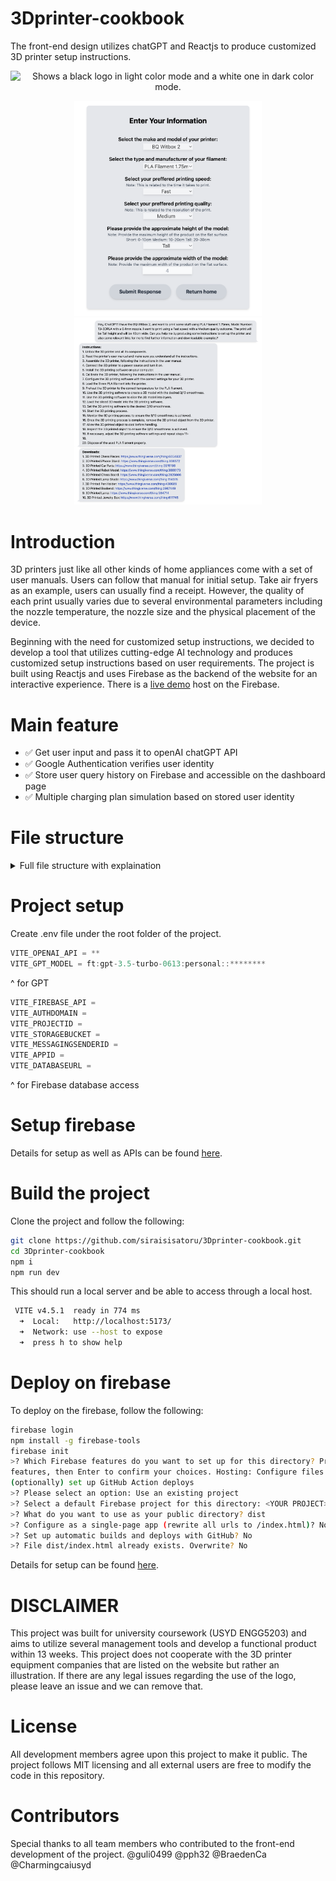 # 3Dprinter-cookbook
The front-end design utilizes chatGPT and Reactjs to produce customized 3D printer setup instructions.

<p align="center">
<picture>
  <source media="(prefers-color-scheme: dark)" srcset="public/sampleLogo_invert.svg">
  <source media="(prefers-color-scheme: light)" srcset="public/sampleLogo.svg">
  <img width="300" alt=" Shows a black logo in light color mode and a white one in dark color mode." src="https://user-images.githubusercontent.com/25423296/163456779-a8556205-d0a5-45e2-ac17-42d089e3c3f8.png">
</picture>
</p>

<p align="middle">
<img width="300" src="demo_img/Form.png">
  <img width="300"   src="demo_img/Ins.png">
</p>


# Introduction
3D printers just like all other kinds of home appliances come with a set of user manuals. Users can follow that manual for initial setup. Take air fryers as an example, users can usually find a receipt. However, the quality of each print usually varies due to several environmental parameters including the nozzle temperature, the nozzle size and the physical placement of the device. 


Beginning with the need for customized setup instructions, we decided to develop a tool that utilizes cutting-edge AI technology and produces customized setup instructions based on user requirements. The project is built using Reactjs and uses Firebase as the backend of the website for an interactive experience. There is a [live demo](https://engg5203-cookbook.web.app/) host on the Firebase.

# Main feature

- ✅ Get user input and pass it to openAI chatGPT API
- ✅ Google Authentication verifies user identity
- ✅ Store user query history on Firebase and accessible on the dashboard page
- ✅ Multiple charging plan simulation based on stored user identity

# File structure

<details>
<summary>Full file structure with explaination</summary>
  
```text
.
├── public
│   ├── company_logo                [Folder stores library svg files]
│   │   ├── ChatGPT_logo.svg
│   │   ├── React-icon.svg
│   │   └── Tailwind_CSS_Logo.svg
│   ├── img
│   │   ├── brands                  [Folder stores 3D printer library logo files]
│   │   │   ├── crealitylogo.png
│   │   │   ├── eos_gmbh_logo_bw.svg
│   │   │   ├── hori3dlogo.png
│   │   │   ├── jgew3dlogo.png
│   │   │   ├── logo_top.png
│   │   │   ├── MakerBot-Logo.webp
│   │   │   ├── prusaresearch-logo.png
│   │   │   ├── stratasys-logo.png
│   │   │   └── UltiMaker_Logo.svg
│   │   ├── devTeamIcon             [Folder stores members icon for about us page]
│   │   │   ├── Beng.jpg
│   │   │   ├── Benson.JPG
│   │   │   ├── Braeden.jpg
│   │   │   ├── Guangjian.jpg
│   │   │   ├── Haoyuan.jpg
│   │   │   ├── ShuYang.jpg
│   │   │   ├── Xingyu.jpg
│   │   │   └── Zongmin.jpg
│   │   ├── groupPhoto              [An AI generated group photo]
│   │   │   └── GPphoto.png
│   │   ├── randompic               [Small icons used for random hints for loading]
│   │   │   ├── randpic1.png
│   │   │   ├── randpic2.png
│   │   │   ├── randpic3.png
│   │   │   ├── randpic4.png
│   │   │   └── randpic5.png
│   │   ├── thumbnail               [Thumbnail images on the front page]
│   │   │   ├── 3dprinting1.jpg
│   │   │   ├── 3dprinting2.jpg
│   │   │   ├── 3dprinting3.jpg
│   │   │   ├── 3dprinting4.jpg
│   │   │   ├── 3dprinting5.jpg
│   │   │   ├── 3dprinting6.jpg
│   │   │   ├── 3dprinting7.jpg
│   │   │   └── 3dprinting8.jpg
│   │   ├── userFeedback            [User feedback images on the front page]
│   │   │   ├── product1.jpg
│   │   │   ├── product2.jpg
│   │   │   ├── product3.jpg
│   │   │   ├── product4.jpg
│   │   │   ├── product5.jpg
│   │   │   └── product6.jpg
│   │   └── IMG_0061.JPG
│   ├── cookbook.png                [Website icon]
│   ├── logo.png                    [Team logo]
│   ├── sampleLogo_invert.svg       [Team logo]
│   └── sampleLogo.svg              [Team logo]
├── src
│   ├── js
│   │   ├── firebase.utils.js       [Contains database access information]
│   │   └── gptAPI.js               [Contains gpt access information and user input arrangement]
│   ├── page
│   │   ├── 404.jsx                 [404 page]
│   │   ├── aboutUs.jsx             [About us page]
│   │   ├── dashboard.jsx           [Dashboard page for log-in users]
│   │   ├── GPTengine.jsx           [GPT engine page that prompts user input]
│   │   ├── index.jsx               [Front page]
│   │   ├── inst_download.jsx       [The instruction page displays get output and provides model download links]
│   │   ├── payment.jsx             [Pricing page links to payment page simulate payment in the real site]
│   │   └── pricing.jsx             [Pricing page shows price comparison and prompts users to choose plans]
│   ├── utils
│   │   ├── footer.jsx              [Footer component]
│   │   ├── gptengine.utils.jsx     [Input form]
│   │   ├── inputTypingAnime.jsx    [Animation hood for front page]
│   │   ├── instruction.utils.jsx   [Instruction component]
│   │   ├── nav_bar.jsx             [Navigation bar component]
│   │   ├── pdf.utils.jsx           [Instruction to PDF component]
│   │   └── ScrollToAnchor.jsx      [Smooth scroll component]
│   ├── App.css
│   ├── App.jsx                     [Router wrap for the whole website]
│   ├── index.css                   [Main CSS]
│   └── main.jsx                    [Main app]
├── .env                            [Store sensitive information such as API key]
├── .eslintrc.cjs                   [Configuration file]
├── .firebaserc                     [Configuration file]
├── babel.config.js                 [Configuration file]
├── firebase.json                   [Configuration file]
├── index.html                      [Page heading]
├── package-lock.json               [Configuration file]
├── package.json                    [Configuration file]
├── postcss.config.js               [Configuration file]
├── tailwind.config.js              [Configuration file]
└── vite.config.js                  [Configuration file]
```
</details>

# Project setup

Create .env file under the root folder of the project.

``` js
VITE_OPENAI_API = **
VITE_GPT_MODEL = ft:gpt-3.5-turbo-0613:personal::********
```
^ for GPT
```js
VITE_FIREBASE_API = 
VITE_AUTHDOMAIN = 
VITE_PROJECTID = 
VITE_STORAGEBUCKET = 
VITE_MESSAGINGSENDERID = 
VITE_APPID = 
VITE_DATABASEURL =  
```
^ for Firebase database access

# Setup firebase

Details for setup as well as APIs can be found [here](https://ariangarshi.medium.com/how-to-use-firebase-for-google-authentication-in-a-react-js-in-2022-78171a235404).

# Build the project

Clone the project and follow the following:
```sh
git clone https://github.com/siraisisatoru/3Dprinter-cookbook.git
cd 3Dprinter-cookbook
npm i
npm run dev
```

This should run a local server and be able to access through a local host.
```sh
 VITE v4.5.1  ready in 774 ms
  ➜  Local:   http://localhost:5173/
  ➜  Network: use --host to expose
  ➜  press h to show help
```

# Deploy on firebase
To deploy on the firebase, follow the following:
```sh
firebase login
npm install -g firebase-tools
firebase init
>? Which Firebase features do you want to set up for this directory? Press Space to select
features, then Enter to confirm your choices. Hosting: Configure files for Firebase Hosting and
(optionally) set up GitHub Action deploys
>? Please select an option: Use an existing project
>? Select a default Firebase project for this directory: <YOUR PROJECT> (<YOUR PROJECT>)
>? What do you want to use as your public directory? dist
>? Configure as a single-page app (rewrite all urls to /index.html)? No
>? Set up automatic builds and deploys with GitHub? No
>? File dist/index.html already exists. Overwrite? No
```

Details for setup can be found [here](https://vitejs.dev/guide/static-deploy.html#google-firebase).


# DISCLAIMER
This project was built for university coursework (USYD ENGG5203) and aims to utilize several management tools and develop a functional product within 13 weeks. This project does not cooperate with the 3D printer equipment companies that are listed on the website but rather an illustration. If there are any legal issues regarding the use of the logo, please leave an issue and we can remove that.


# License

All development members agree upon this project to make it public. The project follows MIT licensing and all external users are free to modify the code in this repository.

# Contributors
Special thanks to all team members who contributed to the front-end development of the project. @guli0499 @pph32 @BraedenCa @Charmingcaiusyd


